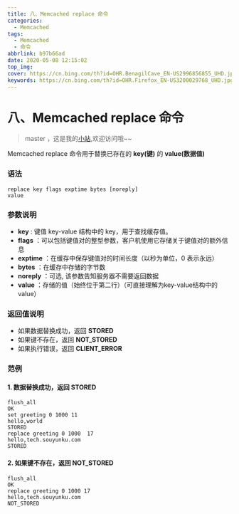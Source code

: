 ```yaml
---
title: 八、Memcached replace 命令
categories:
  - Memcached
tags:
  - Memcached
  - 命令
abbrlink: b97b66ad
date: 2020-05-08 12:15:02
top_img: 
cover: https://cn.bing.com/th?id=OHR.BenagilCave_EN-US2996856855_UHD.jpg
keywords: https://cn.bing.com/th?id=OHR.Firefox_EN-US3200029768_UHD.jpg  
---
```

# 八、Memcached replace 命令
> master ，这是我的[小站](https://www.tryrun.top),欢迎访问哦~~

Memcached replace 命令用于替换已存在的 **key(键)** 的 **value(数据值)**

### 语法

```
replace key flags exptime bytes [noreply]
value
```

### 参数说明

- **key** : 键值 key-value 结构中的 key，用于查找缓存值。
- **flags** ：可以包括键值对的整型参数，客户机使用它存储关于键值对的额外信息
- **exptime** ：在缓存中保存键值对的时间长度（以秒为单位，0 表示永远）
- **bytes** ：在缓存中存储的字节数
- **noreply** ：可选, 该参数告知服务器不需要返回数据
- **value** ：存储的值（始终位于第二行）（可直接理解为key-value结构中的value）

### 返回值说明

- 如果数据替换成功，返回 **STORED**
- 如果键不存在，返回 **NOT_STORED**
- 如果执行错误，返回 **CLIENT_ERROR**

### 范例

#### 1. 数据替换成功，返回 **STORED**

```
flush_all
OK
set greeting 0 1000 11
hello,world
STORED
replace greeting 0 1000  17
hello,tech.souyunku.com
STORED
```

#### 2. 如果键不存在，返回 NOT_STORED

```
flush_all
OK
replace greeting 0 1000 17
hello,tech.souyunku.com
NOT_STORED
```